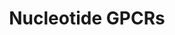 ---
annotations:
- id: PW:0000125
  parent: signaling pathway
  type: Pathway Ontology
  value: G protein mediated signaling pathway
authors:
- Nsalomonis
- MaintBot
- M.Ramirez
- Ddigles
- Egonw
description: ''
last-edited: 2013-10-25
organisms:
- Rattus norvegicus
redirect_from:
- /index.php/Pathway:WP502
- /instance/WP502
- /instance/WP502_r72163
revision: r72163
schema-jsonld:
- '@context': https://schema.org/
  '@id': https://wikipathways.github.io/pathways/WP502.html
  '@type': Dataset
  creator:
    '@type': Organization
    name: WikiPathways
  description: ''
  keywords:
  - Adenine
  - Adenosine
  - Adora1
  - Adora2a
  - Adora2b
  - Adora3
  - Lpar4
  - Ltb4r
  - P2ry1
  - P2ry2
  - P2ry4
  - P2ry5
  - P2ry6
  license: CC0
  name: Nucleotide GPCRs
seo: CreativeWork
title: Nucleotide GPCRs
wpid: WP502
---